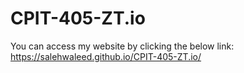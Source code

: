 # CPIT-405-ZT.io

You can access my website by clicking the below link:
https://salehwaleed.github.io/CPIT-405-ZT.io/
